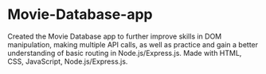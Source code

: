 # Movie-Database-app

Created the Movie Database app to further improve skills in DOM manipulation, making multiple API calls, as well as practice and gain a better understanding of basic routing in Node.js/Express.js. Made with HTML, CSS, JavaScript, Node.js/Express.js.